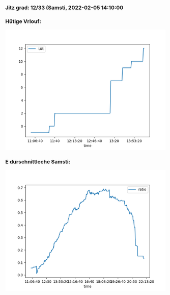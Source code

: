 ### Jitz grad: 12/33 (Samsti, 2022-02-05 14:10:00

### Hütige Vrlouf:
![Graph](Today.png)

### E durschnittleche Samsti:
![Graph](Samsti.png)